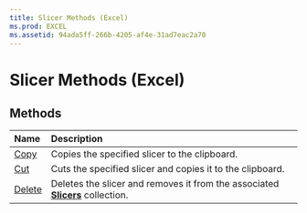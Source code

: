 ```yaml
---
title: Slicer Methods (Excel)
ms.prod: EXCEL
ms.assetid: 94ada5ff-266b-4205-af4e-31ad7eac2a70
---
```



# Slicer Methods (Excel)

## Methods



|**Name**|**Description**|
|:-----|:-----|
|[Copy](slicer-copy-method-excel.md)|Copies the specified slicer to the clipboard.|
|[Cut](slicer-cut-method-excel.md)|Cuts the specified slicer and copies it to the clipboard.|
|[Delete](slicer-delete-method-excel.md)|Deletes the slicer and removes it from the associated  **[Slicers](slicers-object-excel.md)** collection.|

